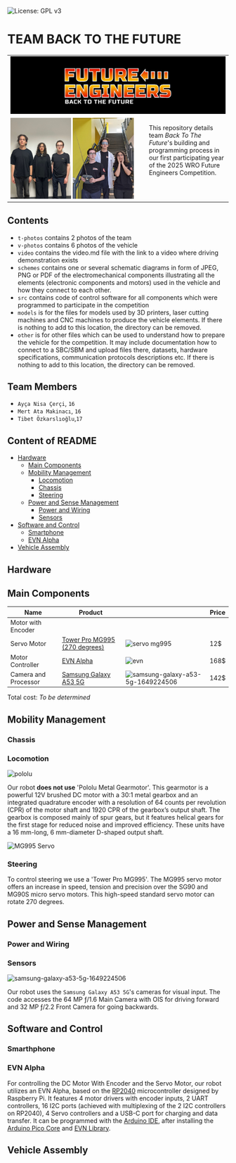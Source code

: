 ![License: GPL v3](https://img.shields.io/badge/License-GPLv3-blue.svg)

TEAM BACK TO THE FUTURE
===
<table>
  <tr>
    <td colspan="2">
      <img src="t-photos/logo/Banner.png" alt="Banner" width="100%">
    </td>
  </tr>
  <tr>
    <td width="60%">
      <img src="t-photos/TeamOfficial.jpg" alt="Official Photo" width="48%">
      <img src="t-photos/TeamFunny.jpg" alt="Funny Photo" width="48%">
    </td>
    <td valign="top" style="padding-left: 20px;">
      <p>
        This repository details team <em>Back To The Future</em>'s building and programming process in our first participating year of the 2025 WRO Future Engineers Competition.
      </p>
    </td>
  </tr>
</table>

## Contents

* `t-photos` contains 2 photos of the team
* `v-photos` contains 6 photos of the vehicle
* `video` contains the video.md file with the link to a video where driving demonstration exists
* `schemes` contains one or several schematic diagrams in form of JPEG, PNG or PDF of the electromechanical components illustrating all the elements (electronic components and motors) used in the vehicle and how they connect to each other.
* `src` contains code of control software for all components which were programmed to participate in the competition
* `models` is for the files for models used by 3D printers, laser cutting machines and CNC machines to produce the vehicle elements. If there is nothing to add to this location, the directory can be removed.
* `other` is for other files which can be used to understand how to prepare the vehicle for the competition. It may include documentation how to connect to a SBC/SBM and upload files there, datasets, hardware specifications, communication protocols descriptions etc. If there is nothing to add to this location, the directory can be removed.
  
## Team Members
* `Ayça Nisa Çerçi`, `16`
* `Mert Ata Makinacı`, `16`
* `Tibet Özkarslıoğlu`,`17`


## Content of README
- [Hardware](#hardware)
  - [Main Components](#main-components)
  - [Mobility Management](#mobility-management)
    - [Locomotion](#locomotion)
    - [Chassis](#chassis)
    - [Steering](#steering)
  - [Power and Sense Management](#power-and-sense-management)
      - [Power and Wiring](#power-and-wiring)
      - [Sensors](#sensors)
- [Software and Control](#software-and-control) <!-- split open & obstacle -->
  - [Smartphone](#smartphone)
  - [EVN Alpha](#evn-alpha) 
- [Vehicle Assembly](vehicle-assembly)

## Hardware      
## Main Components
|         Name         | Product |  | Price |
|----------------------|---------|--|---------------|
|Motor with Encoder| | | | 
|Servo Motor|[Tower Pro MG995 (270 degrees)](https://www.ebay.com/itm/192002483556)|![servo mg995](https://github.com/user-attachments/assets/775db116-2eb7-49bd-b430-ee684dd2f643)|12$|(https://github.com/user-attachments/assets/24153173-324e-47f3-af15-a5b4c12d5f1b)|
|Motor Controller|[EVN Alpha](https://coresg.tech/product/evn-alpha/)|![evn](https://github.com/user-attachments/assets/ea11b87a-3cdb-4b34-91df-56fa9f72e148)|168$|
|Camera and Processor|[Samsung Galaxy A53 5G](https://www.amazon.com/SAMSUNG-Smartphone-Unlocked-Android-Battery/dp/B09XP9FX25?th=1)|![samsung-galaxy-a53-5g-1649224506](https://github.com/user-attachments/assets/bb0c2284-e31f-4d1e-9894-2a4d427404f4)|142$|
<!-- add TOF -->
Total cost: *To be determined*

## Mobility Management

### Chassis


### Locomotion
 ![pololu](https://github.com/user-attachments/assets/98ad7a46-8e2f-4e3d-b88e-eaa1144e8000)

 Our robot **does not use** 'Pololu Metal Gearmotor'. This gearmotor is a powerful 12V brushed DC motor with a 30:1 metal gearbox and an integrated quadrature encoder with a resolution of 64 counts per revolution (CPR) of the motor shaft and 1920 CPR of the gearbox’s output shaft. The gearbox is composed mainly of spur gears, but it features helical gears for the first stage for reduced noise and improved efficiency. These units have a 16 mm-long, 6 mm-diameter D-shaped output shaft.
 <!-- update motor -->
 ![MG995 Servo](https://github.com/user-attachments/assets/b2d15c89-af1f-4998-85a2-f57b6c1cd723)

### Steering
 To control steering we use a 'Tower Pro MG995'. The MG995 servo motor offers an increase in speed, tension and precision over the SG90 and MG90S micro servo motors. This high-speed standard servo motor can rotate 270 degrees.


## Power and Sense Management
### Power and Wiring
### Sensors
 ![samsung-galaxy-a53-5g-1649224506](https://github.com/user-attachments/assets/c52c331c-2ae9-4525-b641-e5fa8973589e)

Our robot uses the `Samsung Galaxy A53 5G`'s cameras for visual input. The code accesses the 64 MP ƒ/1.6 Main Camera with OIS for driving forward and 32 MP ƒ/2.2 Front Camera for going backwards.

<!-- add TOF -->

## Software and Control

### Smarthphone

### EVN Alpha
For controlling the DC Motor With Encoder and the Servo Motor, our robot utilizes an EVN Alpha, based on the [RP2040](https://www.raspberrypi.com/products/rp2040/) microcontroller designed by Raspberry Pi. It features 4 motor drivers with encoder inputs, 2 UART controllers, 16 I2C ports (achieved with multiplexing of the 2 I2C controllers on RP2040), 4 Servo controllers and a USB-C port for charging and data transfer. It can be programmed with the [Arduino IDE](https://www.arduino.cc/en/software/), after installing the [Arduino Pico Core](github.com/earlephilhower/arduino-pico/) and [EVN Library](https://github.com/EVNdevs/EVN-arduino).
## Vehicle Assembly  
